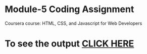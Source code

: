 
# Module-5 Coding Assignment

Coursera course: HTML, CSS, and Javascript for Web Developers

# To see the output [CLICK HERE](https://sumalyo.github.io/index.html)
